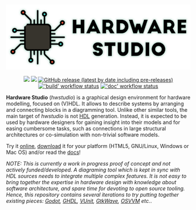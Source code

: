 <p align="center">
  <a title="HTML5 deployment" href="https://umarcor.github.io/hwstudio"><img width="550px" src="doc/img/banner_blur.png"/></a>
</p>

<p align="center">
  <a title="Site" href="https://umarcor.github.io/hwstudio"><img src="https://img.shields.io/website.svg?label=umarcor.github.io%2Fhwstudio&longCache=true&style=flat-square&url=http%3A%2F%2Fumarcor.github.io%2Fhwstudio%2Findex.html&logo=HTML5&logoColor=fff"></a><!--
  -->
  <a title="Doc" href="https://umarcor.github.io/hwstudio/doc"><img src="https://img.shields.io/website.svg?label=Doc&longCache=true&style=flat-square&url=http%3A%2F%2Fumarcor.github.io%2Fhwstudio%2Fdoc%2Findex.html&logo=Asciidoctor&logoColor=fff"></a><!--
  -->
  <a title="Releases" href="https://github.com/umarcor/hwstudio/releases"><img alt="GitHub release (latest by date including pre-releases)" src="https://img.shields.io/github/v/release/umarcor/hwstudio?include_prereleases&longCache=true&style=flat-square&label=Releases&logo=github&color=informational"></a><!--
  -->
  <a title="'build' workflow status" href="https://github.com/umarcor/hwstudio/actions?query=workflow%3Abuild"><img alt="'build' workflow status" src="https://img.shields.io/github/workflow/status/umarcor/hwstudio/build?longCache=true&style=flat-square&label=build&logo=Github%20Actions&logoColor=fff"></a><!--
  -->
  <a title="'doc' workflow status" href="https://github.com/umarcor/hwstudio/actions?query=workflow%3Adoc"><img alt="'doc' workflow status" src="https://img.shields.io/github/workflow/status/umarcor/hwstudio/doc?longCache=true&style=flat-square&label=doc&logo=Github%20Actions&logoColor=fff"></a><!--
  -->
</p>

**Hardware Studio** (*hwstudio*) is a graphical design environment for hardware modelling, focused on (V)HDL. It allows to describe systems by arranging and connecting blocks in a diagramming tool. Unlike other similar tools, the main target of *hwstudio* is not [HDL](https://en.wikipedia.org/wiki/Hardware_description_language) generation. Instead, it is expected to be used by hardware designers for gaining insight into their models and for easing cumbersome tasks, such as connections in large structural architectures or co-simulation with non-trivial software models.

Try it [online](https://umarcor.github.io/hwstudio/), [download](https://github.com/umarcor/hwstudio/releases/tag/nightly) it for your platform (HTML5, GNU/Linux, Windows or Mac OS) and/or read the [docs](https://umarcor.github.io/hwstudio/doc)!


*NOTE: This is currently a work in progress proof of concept and not actively funded/developed. A diagraming tool which is kept in sync with HDL sources needs to integrate multiple complex features. It is not easy to bring together the expertise in hardware design with knowledge about software architecture, and spare time for devoting to open source tooling. Hence, this repository contains several iterations to try putting together existing pieces: [Godot](https://godotengine.org/), [GHDL](https://github.com/ghdl/ghdl), [VUnit](https://github.com/VUnit/vunit), [GtkWave](http://gtkwave.sourceforge.net/), [OSVVM](https://github.com/OSVVM/OSVVM) etc.*.
